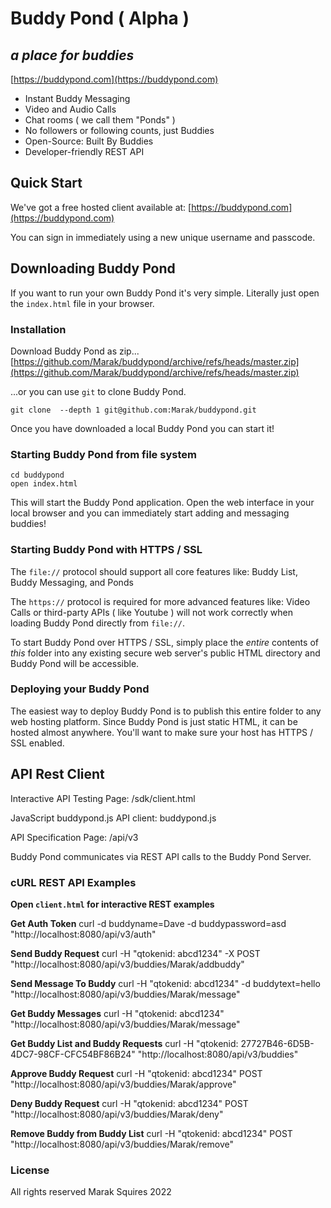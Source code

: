 # Buddy Pond ( Alpha )
## *a place for buddies*
[https://buddypond.com](https://buddypond.com)

 - Instant Buddy Messaging
 - Video and Audio Calls
 - Chat rooms ( we call them "Ponds" )
 - No followers or following counts, just Buddies
 - Open-Source: Built By Buddies
 - Developer-friendly REST API

## Quick Start

We've got a free hosted client available at: [https://buddypond.com](https://buddypond.com)

You can sign in immediately using a new unique username and passcode.

## Downloading Buddy Pond

If you want to run your own Buddy Pond it's very simple. Literally just open the `index.html` file in your browser.

### Installation

Download Buddy Pond as zip... [https://github.com/Marak/buddypond/archive/refs/heads/master.zip](https://github.com/Marak/buddypond/archive/refs/heads/master.zip)



...or you can use `git` to clone Buddy Pond.

```
git clone  --depth 1 git@github.com:Marak/buddypond.git
```

Once you have downloaded a local Buddy Pond you can start it!

### Starting Buddy Pond from file system

```
cd buddypond
open index.html
```

This will start the Buddy Pond application. Open the web interface in your local browser and you can immediately start adding and messaging buddies!

### Starting Buddy Pond with HTTPS / SSL

The `file://` protocol should support all core features like: Buddy List, Buddy Messaging, and Ponds

The `https://` protocol is required for more advanced features like: Video Calls or third-party APIs ( like Youtube ) will not work correctly when loading Buddy Pond directly from `file://`.

To start Buddy Pond over HTTPS / SSL, simply place the *entire* contents of *this* folder into any existing secure web server's public HTML directory and Buddy Pond will be accessible.

### Deploying your Buddy Pond

The easiest way to deploy Buddy Pond is to publish this entire folder to any web hosting platform. Since Buddy Pond is just static HTML, it can be hosted almost anywhere. You'll want to make sure your host has HTTPS / SSL enabled.

## API Rest Client

Interactive API Testing Page: /sdk/client.html

JavaScript buddypond.js API client: buddypond.js

API Specification Page: /api/v3

Buddy Pond communicates via REST API calls to the Buddy Pond Server.

### cURL REST API Examples

**Open `client.html` for interactive REST examples**

**Get Auth Token**
curl -d buddyname=Dave -d buddypassword=asd "http://localhost:8080/api/v3/auth"

**Send Buddy Request**
curl -H "qtokenid: abcd1234" -X POST "http://localhost:8080/api/v3/buddies/Marak/addbuddy"

**Send Message To Buddy**
curl -H "qtokenid: abcd1234" -d buddytext=hello "http://localhost:8080/api/v3/buddies/Marak/message"

**Get Buddy Messages**
curl -H "qtokenid: abcd1234" "http://localhost:8080/api/v3/buddies/Marak/message"

**Get Buddy List and Buddy Requests**
curl -H "qtokenid: 27727B46-6D5B-4DC7-98CF-CFC54BF86B24" "http://localhost:8080/api/v3/buddies"

**Approve Buddy Request**
curl -H "qtokenid: abcd1234" POST "http://localhost:8080/api/v3/buddies/Marak/approve"

**Deny Buddy Request**
curl -H "qtokenid: abcd1234"  POST "http://localhost:8080/api/v3/buddies/Marak/deny"

**Remove Buddy from Buddy List**
curl -H "qtokenid: abcd1234"  POST "http://localhost:8080/api/v3/buddies/Marak/remove"

### License
All rights reserved Marak Squires 2022